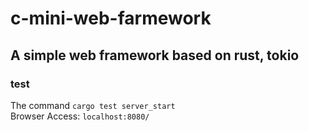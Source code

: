 # c-mini-web-farmework

## A simple web framework based on rust, tokio

### test 
The command `cargo test server_start`  
Browser Access: `localhost:8080/`
